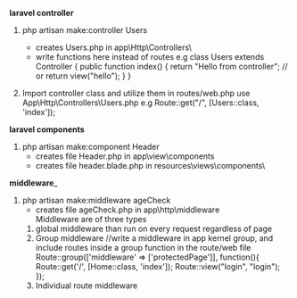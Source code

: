 __laravel controller__
1. php artisan make:controller Users
    - creates Users.php in app\Http\Controllers\
    - write functions here instead of routes
    e.g class Users extends Controller 
    {
        public function index()
        {
            return "Hello from controller"; // or 
            return view("hello");
        }
    }

2. Import controller class and utilize them in routes/web.php
use App\Http\Controllers\Users.php
e.g Route::get("/", [Users::class, 'index']);

__laravel components__
1. php artisan make:component Header
    - creates file Header.php in app\view\components
    - creates file header.blade.php in resources\views\components\

__middleware___
1. php artisan make:middleware ageCheck
    - creates file ageCheck.php in app\http\middleware\
Middleware are of three types
   1. global middleware than run on every request regardless of page
   2. Group middleware
        //write a middleware in app kernel group, and include routes inside a group function in the route/web file
        Route::group(['middleware' => ['protectedPage']], function(){
        Route::get('/', [Home::class, 'index']);
        Route::view("login", "login");
        });
   3. Individual route middleware
